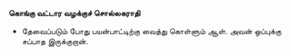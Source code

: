**கொங்கு வட்டார வழக்குச் சொல்லகராதி**
- தேவைப்படும் போது பயன்பாட்டிற்கு வைத்து கொள்ளும் ஆள். அவன் ஒப்புக்கு சப்பாத இருக்குறான்.

